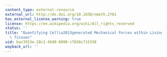 ```yaml
---
content_type: external-resource
external_url: http://dx.doi.org/10.1038/nmeth.2761
has_external_license_warning: true
license: https://en.wikipedia.org/wiki/All_rights_reserved
status: ''
title: "Quantifying Cell\u2013generated Mechanical Forces within Living Embryonic\
  \ Tissues"
uid: bac3553e-28c1-4b98-8090-c7b58c715330
wayback_url: ''
---
```

